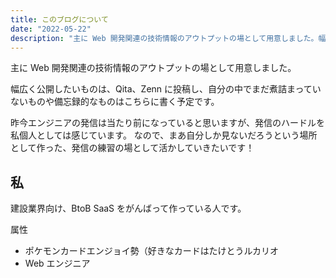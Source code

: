 ```yaml
---
title: このブログについて
date: "2022-05-22"
description: "主に Web 開発関連の技術情報のアウトプットの場として用意しました。幅広く公開したいものはQita、Zenn に投稿..."
---
```


主に Web 開発関連の技術情報のアウトプットの場として用意しました。

幅広く公開したいものは、Qita、Zenn に投稿し、自分の中でまだ煮詰まっていないものや備忘録的なものはこちらに書く予定です。

昨今エンジニアの発信は当たり前になっていると思いますが、発信のハードルを私個人としては感じています。
なので、まあ自分しか見ないだろうという場所として作った、発信の練習の場として活かしていきたいです！

## 私

建設業界向け、BtoB SaaS をがんばって作っている人です。

属性

- ポケモンカードエンジョイ勢（好きなカードはたけとうルカリオ
- Web エンジニア
